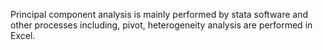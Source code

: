 Principal component analysis is mainly performed by stata software and other processes including, pivot, heterogeneity analysis are performed in Excel.
